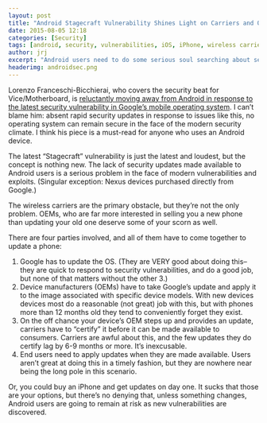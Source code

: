 ```yaml
---
layout: post
title: "Android Stagecraft Vulnerability Shines Light on Carriers and OEMs"
date: 2015-08-05 12:18
categories: [Security]
tags: [android, security, vulnerabilities, iOS, iPhone, wireless carriers, technology]
author: jrj
excerpt: "Android users need to do some serious soul searching about security, because wireless carriers and device OEMs aren't helping..."
headerimg: androidsec.png
---
```


Lorenzo Franceschi-Bicchierai, who covers the security beat for Vice/Motherboard, is [reluctantly moving away from Android in response to the latest security vulnerability in Google’s mobile operating system](http://motherboard.vice.com/read/goodbye-android). I can’t blame him: absent rapid security updates in response to issues like this, no operating system can remain secure in the face of the modern security climate. I think his piece is a must-read for anyone who uses an Android device.

The latest “Stagecraft” vulnerability is just the latest and loudest, but the concept is nothing new. The lack of security updates made available to Android users is a serious problem in the face of modern vulnerabilities and exploits. (Singular exception: Nexus devices purchased directly from Google.)

The wireless carriers are the primary obstacle, but they’re not the only problem. OEMs, who are far more interested in selling you a new phone than updating your old one deserve some of your scorn as well.

There are four parties involved, and all of them have to come together to update a phone:

1. Google has to update the OS. (They are VERY good about doing this– they are quick to respond to security vulnerabilities, and do a good job, but none of that matters without the other 3.)
2. Device manufacturers (OEMs) have to take Google’s update and apply it to the image associated with specific device models. With new devices devices most do a reasonable (not great) job with this, but with phones more than 12 months old they tend to conveniently forget they exist.
3. On the off chance your device’s OEM steps up and provides an update, carriers have to “certify” it before it can be made available to consumers. Carriers are awful about this, and the few updates they do certify lag by 6-9 months or more. It’s inexcusable.
4. End users need to apply updates when they are made available. Users aren’t great at doing this in a timely fashion, but they are nowhere near being the long pole in this scenario.

Or, you could buy an iPhone and get updates on day one. It sucks that those are your options, but there’s no denying that, unless something changes, Android users are going to remain at risk as new vulnerabilities are discovered.